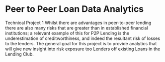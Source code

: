 # Peer to Peer Loan Data Analytics
Technical Project 1 
Whilst there are advantages in peer-to-peer lending there are also many risks that are greater than in established financial institutions; a relevant example of this for P2P Lending is the underestimation of creditworthiness, and indeed the resultant risk of losses to the lenders. The general goal for this project is to provide analytics that will give new insight into risk exposure too Lenders off existing Loans in the Lending Club.
